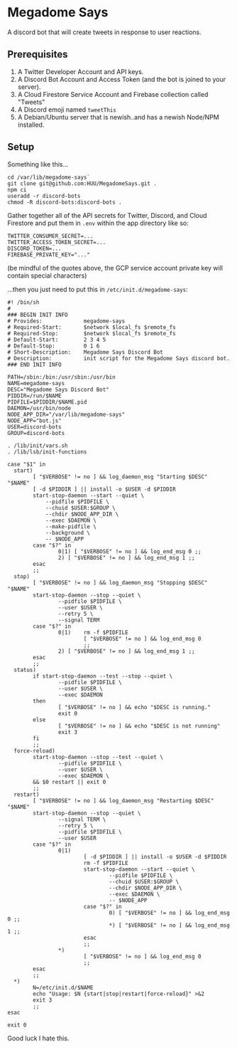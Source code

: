 # Megadome Says

A discord bot that will create tweets in response to user reactions.

## Prerequisites

1. A Twitter Developer Account and API keys.
2. A Discord Bot Account and Access Token (and the bot is joined to your server).
3. A Cloud Firestore Service Account and Firebase collection called "Tweets"
4. A Discord emoji named `tweetThis`
5. A Debian/Ubuntu server that is newish..and has a newish Node/NPM installed.

## Setup

Something like this...

```
cd /var/lib/megadome-says`
git clone git@github.com:HUU/MegadomeSays.git .
npm ci
useradd -r discord-bots
chmod -R discord-bots:discord-bots .
```

Gather together all of the API secrets for Twitter, Discord, and Cloud Firestore and put them in `.env` within the app directory like so:

```
TWITTER_CONSUMER_SECRET=...
TWITTER_ACCESS_TOKEN_SECRET=...
DISCORD_TOKEN=...
FIREBASE_PRIVATE_KEY="..."
```
(be mindful of the quotes above, the GCP service account private key will contain special characters)

...then you just need to put this in `/etc/init.d/megadome-says`:

```
#! /bin/sh
#
### BEGIN INIT INFO
# Provides:             megadome-says
# Required-Start:       $network $local_fs $remote_fs
# Required-Stop:        $network $local_fs $remote_fs
# Default-Start:        2 3 4 5
# Default-Stop:         0 1 6
# Short-Description:    Megadome Says Discord Bot
# Description:          init script for the Megadome Says discord bot.
### END INIT INFO

PATH=/sbin:/bin:/usr/sbin:/usr/bin
NAME=megadome-says
DESC="Megadome Says Discord Bot"
PIDDIR=/run/$NAME
PIDFILE=$PIDDIR/$NAME.pid
DAEMON=/usr/bin/node
NODE_APP_DIR="/var/lib/megadome-says"
NODE_APP="bot.js"
USER=discord-bots
GROUP=discord-bots

. /lib/init/vars.sh
. /lib/lsb/init-functions

case "$1" in
  start)
        [ "$VERBOSE" != no ] && log_daemon_msg "Starting $DESC" "$NAME"
        [ -d $PIDDIR ] || install -o $USER -d $PIDDIR
        start-stop-daemon --start --quiet \
            --pidfile $PIDFILE \
            --chuid $USER:$GROUP \
            --chdir $NODE_APP_DIR \
            --exec $DAEMON \
            --make-pidfile \
            --background \
            -- $NODE_APP
        case "$?" in
                0|1) [ "$VERBOSE" != no ] && log_end_msg 0 ;;
                2) [ "$VERBOSE" != no ] && log_end_msg 1 ;;
        esac
        ;;
  stop)
        [ "$VERBOSE" != no ] && log_daemon_msg "Stopping $DESC" "$NAME"
        start-stop-daemon --stop --quiet \
                --pidfile $PIDFILE \
                --user $USER \
                --retry 5 \
                --signal TERM
        case "$?" in
                0|1)    rm -f $PIDFILE
                        [ "$VERBOSE" != no ] && log_end_msg 0
                        ;;
                2) [ "$VERBOSE" != no ] && log_end_msg 1 ;;
        esac
        ;;
  status)
        if start-stop-daemon --test --stop --quiet \
                --pidfile $PIDFILE \
                --user $USER \
                --exec $DAEMON
        then
                [ "$VERBOSE" != no ] && echo "$DESC is running."
                exit 0
        else
                [ "$VERBOSE" != no ] && echo "$DESC is not running"
                exit 3
        fi
        ;;
  force-reload)
        start-stop-daemon --stop --test --quiet \
                --pidfile $PIDFILE \
                --user $USER \
                --exec $DAEMON \
        && $0 restart || exit 0
        ;;
  restart)
        [ "$VERBOSE" != no ] && log_daemon_msg "Restarting $DESC" "$NAME"
        start-stop-daemon --stop --quiet \
                --signal TERM \
                --retry 5 \
                --pidfile $PIDFILE \
                --user $USER
        case "$?" in
                0|1)
                        [ -d $PIDDIR ] || install -o $USER -d $PIDDIR
                        rm -f $PIDFILE
                        start-stop-daemon --start --quiet \
                                --pidfile $PIDFILE \
                                --chuid $USER:$GROUP \
                                --chdir $NODE_APP_DIR \
                                --exec $DAEMON \
                                -- $NODE_APP
                        case "$?" in
                                0) [ "$VERBOSE" != no ] && log_end_msg 0 ;;
                                *) [ "$VERBOSE" != no ] && log_end_msg 1 ;;
                        esac
                        ;;
                *)
                        [ "$VERBOSE" != no ] && log_end_msg 0
                        ;;
        esac
        ;;
  *)
        N=/etc/init.d/$NAME
        echo "Usage: $N {start|stop|restart|force-reload}" >&2
        exit 3
        ;;
esac

exit 0
```

Good luck I hate this.